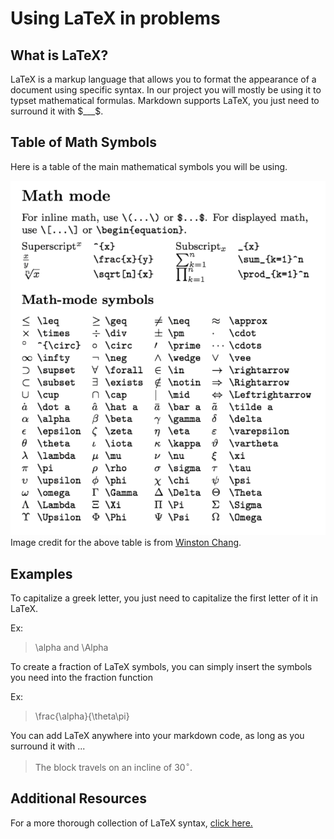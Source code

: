 # Using LaTeX in problems

## What is LaTeX?

LaTeX is a markup language that allows you to format the appearance of a document using specific syntax.
In our project you will mostly be using it to typset mathematical formulas. Markdown supports LaTeX, you just need to surround it with $___$.

## Table of Math Symbols

Here is a table of the main mathematical symbols you will be using.

![LaTeX Math Symbols: Common mathematical symbols in LaTeX.](images/latex_math.png)
Image credit for the above table is from [Winston Chang](https://github.com/wch/latexsheet/blob/ef6d3f438c0e2e5499ffbe79a4be21960c9b3b07/latexsheet.pdf).

## Examples

To capitalize a greek letter, you just need to capitalize the first letter of it in LaTeX.

Ex:

> \alpha and \Alpha

To create a fraction of LaTeX symbols, you can simply insert the symbols you need into the fraction function

Ex:

> \frac{\alpha}{\theta\pi}

You can add LaTeX anywhere into your markdown code, as long as you surround it with $...$

> The block travels on an incline of 30$^{\circ}$.

## Additional Resources

For a more thorough collection of LaTeX syntax, [click here.](https://github.com/wch/latexsheet/blob/ef6d3f438c0e2e5499ffbe79a4be21960c9b3b07/latexsheet.pdf)
